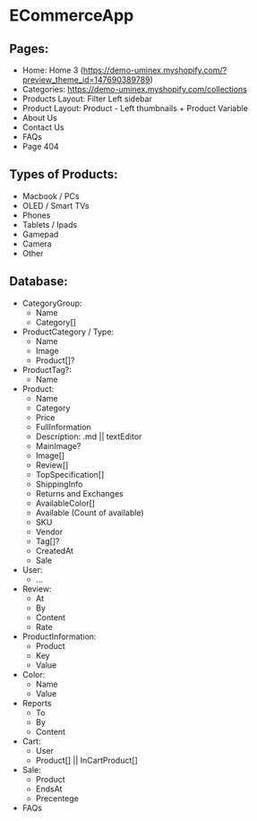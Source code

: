 # ECommerceApp

## Pages:
- Home: Home 3 (https://demo-uminex.myshopify.com/?preview_theme_id=147690389789)
- Categories: https://demo-uminex.myshopify.com/collections
- Products Layout: Filter Left sidebar
- Product Layout: Product - Left thumbnails + Product Variable
- About Us
- Contact Us
- FAQs
- Page 404

## Types of Products:
- Macbook / PCs
- OLED / Smart TVs
- Phones
- Tablets / Ipads
- Gamepad
- Camera
- Other

## Database:
- CategoryGroup:
    - Name
    - Category[]
- ProductCategory / Type:
    - Name
    - Image
    - Product[]?
- ProductTag?:
    - Name
- Product:
    - Name
    - Category
    - Price
    - FullInformation
    - Description: .md || textEditor
    - MainImage?
    - Image[]
    - Review[]
    - TopSpecification[]
    - ShippingInfo
    - Returns and Exchanges
    - AvailableColor[]
    - Available (Count of available)
    - SKU
    - Vendor
    - Tag[]?
    - CreatedAt
    - Sale
- User:
    - ...
- Review:
    - At
    - By
    - Content
    - Rate
- ProductInformation:
    - Product
    - Key
    - Value
- Color:
    - Name
    - Value
- Reports
    - To
    - By
    - Content
- Cart:
    - User
    - Product[] || InCartProduct[]
- Sale:
    - Product
    - EndsAt
    - Precentege
- FAQs

